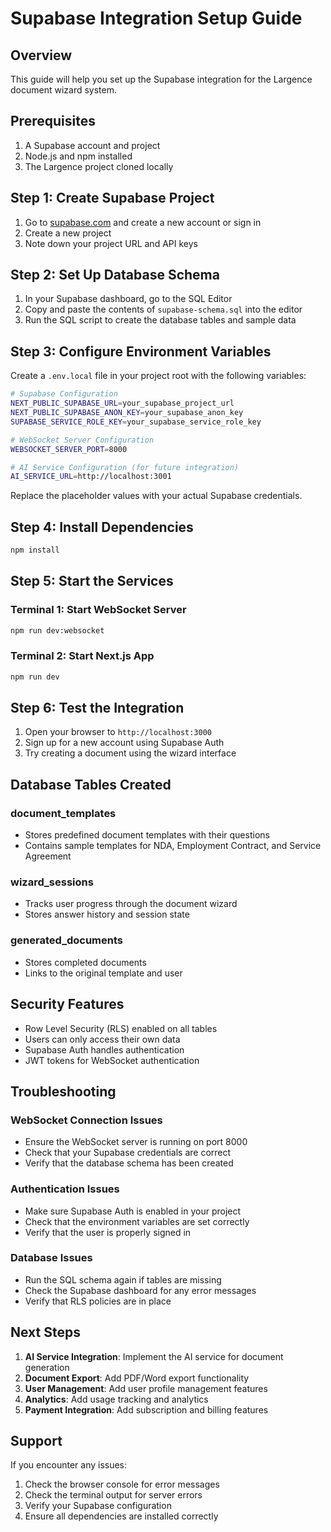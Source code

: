 # Supabase Integration Setup Guide

## Overview
This guide will help you set up the Supabase integration for the Largence document wizard system.

## Prerequisites
1. A Supabase account and project
2. Node.js and npm installed
3. The Largence project cloned locally

## Step 1: Create Supabase Project

1. Go to [supabase.com](https://supabase.com) and create a new account or sign in
2. Create a new project
3. Note down your project URL and API keys

## Step 2: Set Up Database Schema

1. In your Supabase dashboard, go to the SQL Editor
2. Copy and paste the contents of `supabase-schema.sql` into the editor
3. Run the SQL script to create the database tables and sample data

## Step 3: Configure Environment Variables

Create a `.env.local` file in your project root with the following variables:

```bash
# Supabase Configuration
NEXT_PUBLIC_SUPABASE_URL=your_supabase_project_url
NEXT_PUBLIC_SUPABASE_ANON_KEY=your_supabase_anon_key
SUPABASE_SERVICE_ROLE_KEY=your_supabase_service_role_key

# WebSocket Server Configuration
WEBSOCKET_SERVER_PORT=8000

# AI Service Configuration (for future integration)
AI_SERVICE_URL=http://localhost:3001
```

Replace the placeholder values with your actual Supabase credentials.

## Step 4: Install Dependencies

```bash
npm install
```

## Step 5: Start the Services

### Terminal 1: Start WebSocket Server
```bash
npm run dev:websocket
```

### Terminal 2: Start Next.js App
```bash
npm run dev
```

## Step 6: Test the Integration

1. Open your browser to `http://localhost:3000`
2. Sign up for a new account using Supabase Auth
3. Try creating a document using the wizard interface

## Database Tables Created

### document_templates
- Stores predefined document templates with their questions
- Contains sample templates for NDA, Employment Contract, and Service Agreement

### wizard_sessions
- Tracks user progress through the document wizard
- Stores answer history and session state

### generated_documents
- Stores completed documents
- Links to the original template and user

## Security Features

- Row Level Security (RLS) enabled on all tables
- Users can only access their own data
- Supabase Auth handles authentication
- JWT tokens for WebSocket authentication

## Troubleshooting

### WebSocket Connection Issues
- Ensure the WebSocket server is running on port 8000
- Check that your Supabase credentials are correct
- Verify that the database schema has been created

### Authentication Issues
- Make sure Supabase Auth is enabled in your project
- Check that the environment variables are set correctly
- Verify that the user is properly signed in

### Database Issues
- Run the SQL schema again if tables are missing
- Check the Supabase dashboard for any error messages
- Verify that RLS policies are in place

## Next Steps

1. **AI Service Integration**: Implement the AI service for document generation
2. **Document Export**: Add PDF/Word export functionality
3. **User Management**: Add user profile management features
4. **Analytics**: Add usage tracking and analytics
5. **Payment Integration**: Add subscription and billing features

## Support

If you encounter any issues:
1. Check the browser console for error messages
2. Check the terminal output for server errors
3. Verify your Supabase configuration
4. Ensure all dependencies are installed correctly
